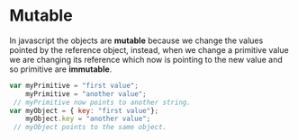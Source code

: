 # Mutable
In javascript the objects are **mutable** because we change the values pointed by the reference object, instead, when we change a primitive value we are changing its reference which now is pointing to the new value and so primitive are **immutable**.
```js
var myPrimitive = "first value";
    myPrimitive = "another value";
 // myPrimitive now points to another string.
var myObject = { key: "first value"};
    myObject.key = "another value";
 // myObject points to the same object.
```
